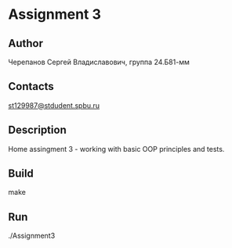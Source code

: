 # Assignment 3
## Author
Черепанов Сергей Владиславович, группа 24.Б81-мм
## Contacts
st129987@stdudent.spbu.ru
## Description
Home assingment 3 - working with basic OOP principles and tests.
## Build
make
## Run
./Assignment3
